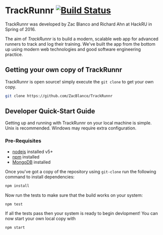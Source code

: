 # TrackRunnr [![Build Status](https://travis-ci.org/ZacBlanco/TrackRunnr.svg?branch=master)](https://travis-ci.org/ZacBlanco/TrackRunnr)

TrackRunnr was developed by Zac Blanco and Richard Ahn at HackRU in Spring of 2016.

The aim of _TrackRunnr_ is to build a modern, scalable web app for advanced runners to track and log their training. We've built the app from the bottom up using modern web technologies and good software engineering practice.

## Getting your own copy of TrackRunnr

TrackRunnr is open source! simply execute the `git clone` to get your own copy.

```bash
git clone https://github.com/ZacBlanco/TrackRunnr
```

## Developer Quick-Start Guide

Getting up and running with TrackRunnr on your local machine is simple. Unix is recommended. Windows may require extra configuration.

### Pre-Requisites

- [nodejs](http://nodejs.org/en/download) installed v5+
- [npm](http://nodejs.org/en/download) installed
- [MongoDB](https://www.mongodb.org) installed

Once you've got a copy of the repository using `git-clone` run the following command to install dependencies:

```bash
npm install
```

Now run the tests to make sure that the build works on your system:

```bash
npm test
```


If all the tests pass then your system is ready to begin devlopment! You can now start your own local copy with 

```bash
npm start
```